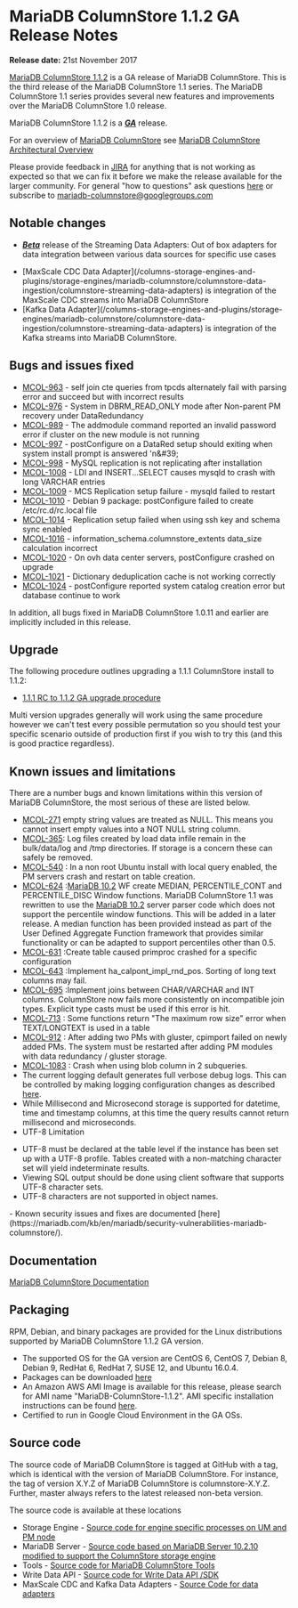 # MariaDB ColumnStore 1.1.2 GA Release Notes

<strong>Release date:</strong> 21st November 2017

[MariaDB ColumnStore 1.1.2](/columns-storage-engines-and-plugins/storage-engines/mariadb-columnstore) is a GA release of MariaDB ColumnStore. This is the third release of the MariaDB ColumnStore 1.1 series. The MariaDB ColumnStore 1.1 series  provides several new features and improvements over the MariaDB ColumnStore 1.0 release.

MariaDB ColumnStore 1.1.2 is a <strong><em>[GA](/kb/en/release-criteria/)</em></strong> release.

For an overview of [MariaDB ColumnStore](/columns-storage-engines-and-plugins/storage-engines/mariadb-columnstore) see [MariaDB ColumnStore Architectural Overview](/columns-storage-engines-and-plugins/storage-engines/mariadb-columnstore/columnstore-architecture/columnstore-architectural-overview)

Please provide feedback in [JIRA](https://jira.mariadb.org/browse/MCOL) for anything that is not working as expected so that we can fix it before we make the release available for the larger community.
For general "how to questions" ask questions [here](/columns-storage-engines-and-plugins/storage-engines/mariadb-columnstore) or subscribe to mariadb-columnstore@googlegroups.com

## Notable changes

- <strong><em>[Beta](/kb/en/release-criteria/)</em></strong> release of the Streaming Data Adapters:  Out of box adapters for data integration between various data sources for specific use cases
<ul><li>[MaxScale CDC Data Adapter](/columns-storage-engines-and-plugins/storage-engines/mariadb-columnstore/columnstore-data-ingestion/columnstore-streaming-data-adapters) is integration of the MaxScale CDC streams into MariaDB ColumnStore
</li><li>[Kafka Data Adapter](/columns-storage-engines-and-plugins/storage-engines/mariadb-columnstore/columnstore-data-ingestion/columnstore-streaming-data-adapters) is integration of the Kafka streams into MariaDB ColumnStore.
</li></ul>

## Bugs and issues fixed

- [MCOL-963](https://jira.mariadb.org/browse/MCOL-963) - self join cte queries from tpcds alternately fail with parsing error and succeed but with incorrect results
- [MCOL-976](https://jira.mariadb.org/browse/MCOL-976) - System in DBRM_READ_ONLY mode after Non-parent PM recovery under DataRedundancy
- [MCOL-989](https://jira.mariadb.org/browse/MCOL-989) - The addmodule command reported an invalid password error if cluster on the new module is not running
- [MCOL-997](https://jira.mariadb.org/browse/MCOL-997) - postConfigure on a DataRed setup should exiting when system install prompt is answered 'n&amp;#39;
- [MCOL-998](https://jira.mariadb.org/browse/MCOL-998) - MySQL replication is not replicating after installation
- [MCOL-1008](https://jira.mariadb.org/browse/MCOL-1008) - LDI and INSERT...SELECT causes mysqld to crash with long VARCHAR entries
- [MCOL-1009](https://jira.mariadb.org/browse/MCOL-1009) - MCS Replication setup failure - mysqld failed to restart
- [MCOL-1010](https://jira.mariadb.org/browse/MCOL-1010) - Debian 9 package: postConfigure failed to create /etc/rc.d/rc.local file
- [MCOL-1014](https://jira.mariadb.org/browse/MCOL-1014) - Replication setup failed when using ssh key and schema sync enabled
- [MCOL-1016](https://jira.mariadb.org/browse/MCOL-1016) - information_schema.columnstore_extents data_size calculation incorrect
- [MCOL-1020](https://jira.mariadb.org/browse/MCOL-1020) - On ovh data center servers, postConfigure crashed on upgrade
- [MCOL-1021](https://jira.mariadb.org/browse/MCOL-1021) - Dictionary deduplication cache is not working correctly
- [MCOL-1024](https://jira.mariadb.org/browse/MCOL-1024) - postConfigure reported system catalog creation error but database continue to work

In addition, all bugs fixed in MariaDB ColumnStore 1.0.11 and earlier are implicitly included in this release.

## Upgrade

The following procedure outlines upgrading a 1.1.1 ColumnStore install to 1.1.2:

- [1.1.1 RC to 1.1.2 GA upgrade procedure](/columns-storage-engines-and-plugins/storage-engines/mariadb-columnstore/mariadb-columnstore-columnstore/mariadb-columnstore-11-upgrades/mariadb-columnstore-software-upgrade-111-rc-to-112-ga)

Multi version upgrades generally will work using the same procedure however we can't test every possible permutation so you should test your specific scenario outside of production first if you wish to try this (and this is good practice regardless).

## Known issues and limitations

There are a number bugs and known limitations within this version of MariaDB ColumnStore, the most serious of these are listed below.

- [MCOL-271](https://jira.mariadb.org/browse/MCOL-271)  empty string values are treated as NULL. This means you cannot insert empty values into a NOT NULL string column.
- [MCOL-365](https://jira.mariadb.org/browse/MCOL-365): Log files created by load data infile remain in the bulk/data/log and /tmp directories. If storage is a concern these can safely be removed.
- [MCOL-540](https://jira.mariadb.org/browse/MCOL-540) : In a non root Ubuntu install with local query enabled, the PM servers crash and restart on table creation.
- [MCOL-624](https://jira.mariadb.org/browse/MCOL-624) :[MariaDB 10.2](/kb/en/what-is-mariadb-102/) WF create MEDIAN, PERCENTILE_CONT and PERCENTILE_DISC Window functions. MariaDB ColumnStore 1.1 was rewritten to use the [MariaDB 10.2](/kb/en/what-is-mariadb-102/) server parser code which does not support the percentile window functions. This will be added in a later release. A median function has been provided instead as part of the User Defined Aggregate Function framework that provides similar functionality or can be adapted to support percentiles other than 0.5.
- [MCOL-631](https://jira.mariadb.org/browse/MCOL-631) :Create table caused primproc crashed for a specific configuration
- [MCOL-643](https://jira.mariadb.org/browse/MCOL-643) :Implement ha_calpont_impl_rnd_pos. Sorting of long text columns may fail.
- [MCOL-695](https://jira.mariadb.org/browse/MCOL-695) :Implement joins between CHAR/VARCHAR and INT columns. ColumnStore now fails more consistently on incompatible join types. Explicit type casts must be used if this error is hit.
- [MCOL-713](https://jira.mariadb.org/browse/MCOL-713) : Some functions return "The maximum row size" error when TEXT/LONGTEXT is used in a table
- [MCOL-912](https://jira.mariadb.org/browse/MCOL-912) : After adding two PMs with gluster, cpimport failed on newly added PMs. The system must be restarted after adding PM modules with data redundancy / gluster storage.
- [MCOL-1083](https://jira.mariadb.org/browse/MCOL-1083) : Crash when using blob column in 2 subqueries.
- The current logging default generates full verbose debug logs. This can be controlled by making logging configuration changes as described [here](/columns-storage-engines-and-plugins/storage-engines/mariadb-columnstore/managing-columnstore/managing-columnstore-system/columnstore-system-monitoring-configuration).
- While Millisecond and Microsecond storage is supported for datetime, time and timestamp columns, at this time the query results cannot return millisecond and microseconds.
- UTF-8 Limitation
<ul start="1"><li>UTF-8 must be declared at the table level if the instance has been set up with a UTF-8 profile. Tables created with a non-matching character set will yield indeterminate results. 
</li><li>Viewing SQL output should be done using client software that supports UTF-8 character sets. 
</li><li>UTF-8 characters are not supported in object names. 
</li></ul>
- Known security issues and fixes are documented [here](https://mariadb.com/kb/en/mariadb/security-vulnerabilities-mariadb-columnstore/).

## Documentation

[MariaDB ColumnStore Documentation](/columns-storage-engines-and-plugins/storage-engines/mariadb-columnstore)

## Packaging

RPM, Debian, and binary packages are provided for the Linux distributions supported by MariaDB ColumnStore 1.1.2 GA version.

- The supported OS for the GA version are CentOS 6, CentOS 7, Debian 8, Debian 9, RedHat 6, RedHat 7, SUSE 12, and Ubuntu 16.0.4.
- Packages can be downloaded [here](https://mariadb.com/downloads/mariadb-ax)
- An Amazon AWS AMI Image is available for this release, please search for AMI name "MariaDB-ColumnStore-1.1.2". AMI specific installation instructions can be found [here](/columns-storage-engines-and-plugins/storage-engines/mariadb-columnstore/columnstore-getting-started/installing-and-configuring-a-columnstore-system-using-the-amazon-ami).
- Certified to run in Google Cloud Environment in the GA OSs.

## Source code

The source code of MariaDB ColumnStore is tagged at GitHub with a tag, which is identical with the version of MariaDB ColumnStore. For instance, the tag of version X.Y.Z of MariaDB ColumnStore is columnstore-X.Y.Z. Further, master always refers to the latest released non-beta version.

The source code is available at these locations

- Storage Engine - [Source code for engine specific processes on UM and PM node](https://github.com/mariadb-corporation/mariadb-columnstore-engine/tree/columnstore-1.1.2)
- MariaDB Server - [Source code based on MariaDB Server 10.2.10 modified to support the ColumnStore storage engine](https://github.com/mariadb-corporation/mariadb-columnstore-server/tree/columnstore-1.1.2)
- Tools - [Source code for MariaDB ColumnStore Tools](https://github.com/mariadb-corporation/mariadb-columnstore-tools/tree/columnstore-1.1.2)
- Write Data API - [Source code for Write Data API /SDK](https://github.com/mariadb-corporation/mariadb-columnstore-api/tree/columnstore-1.1.2)
- MaxScale CDC and Kafka Data Adapters - [Source Code for data adapters](https://github.com/mariadb-corporation/mariadb-columnstore-data-adapters/tree/columnstore-1.1.2)